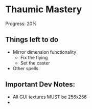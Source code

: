 # Thaumic Mastery

Progress: 20%

## Things left to do
- Mirror dimension functionality
  - Fix the flying
  - Set the caster
- Other spells

## Important Dev Notes:
- All GUI textures MUST be 256x256
- 